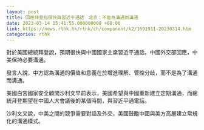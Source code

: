 ```yaml
---
layout: post
title: 回應拜登指很快與習近平通話　北京：不能為溝通而溝通
date: 2023-03-14 15:41:55.000000000 +08:00
link: https://news.rthk.hk/rthk/ch/component/k2/1691911-20230314.htm
categories: rthk
---
```


對於美國總統拜登說，預期很快與中國國家主席習近平通話，中國外交部回應，中美保持必要溝通。

發言人說，中方認為溝通的價值和意義在於增進理解、管控分歧，而不是為了溝通而溝通。

美國白宮國家安全顧問沙利文早前表示，美國希望與中國重新建立定期溝通，而總統拜登期望在中國人大會議後的某個時間，與習近平通電話。

沙利文又說，中美之間的競爭需要對話及外交，美國鼓勵中國與美方高層建立常規化的溝通模式。
